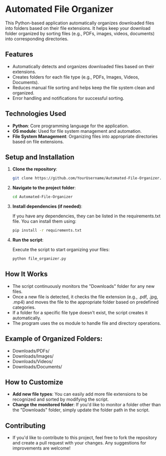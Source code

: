 # Automated File Organizer

This Python-based application automatically organizes downloaded files into folders based on their file extensions. It helps keep your download folder organized by sorting files (e.g., PDFs, images, videos, documents) into corresponding directories.

## Features

- Automatically detects and organizes downloaded files based on their extensions.
- Creates folders for each file type (e.g., PDFs, Images, Videos, Documents).
- Reduces manual file sorting and helps keep the file system clean and organized.
- Error handling and notifications for successful sorting.

## Technologies Used

- **Python**: Core programming language for the application.
- **OS module**: Used for file system management and automation.
- **File System Management**: Organizing files into appropriate directories based on file extensions.

## Setup and Installation

1. **Clone the repository**:

   ```bash
   git clone https://github.com/YourUsername/Automated-File-Organizer.git

2. **Navigate to the project folder**:

    ```bash
    cd Automated-File-Organizer

3. **Install dependencies (if needed)**:

    If you have any dependencies, they can be listed in the requirements.txt file. You can install them using:

    ```bash
    pip install -r requirements.txt

4. **Run the script**:

    Execute the script to start organizing your files:
   
    ```bash
    python file_organizer.py

## How It Works
- The script continuously monitors the "Downloads" folder for any new files.
- Once a new file is detected, it checks the file extension (e.g., .pdf, .jpg, .mp4) and moves the file to the appropriate folder based on predefined categories.
- If a folder for a specific file type doesn't exist, the script creates it automatically.
- The program uses the os module to handle file and directory operations.

## Example of Organized Folders:
- Downloads/PDFs/
- Downloads/Images/
- Downloads/Videos/
- Downloads/Documents/

## How to Customize
- **Add new file types**: You can easily add more file extensions to be recognized and sorted by modifying the script.
- **Change the monitored folder**: If you'd like to monitor a folder other than the "Downloads" folder, simply update the folder path in the script.

## Contributing
- If you'd like to contribute to this project, feel free to fork the repository and create a pull request with your changes. Any suggestions for improvements are welcome!
